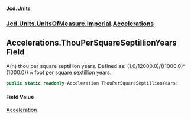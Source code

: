 #### [Jcd.Units](index.md 'index')
### [Jcd.Units.UnitsOfMeasure.Imperial](Jcd.Units.UnitsOfMeasure.Imperial.md 'Jcd.Units.UnitsOfMeasure.Imperial').[Accelerations](Accelerations.md 'Jcd.Units.UnitsOfMeasure.Imperial.Accelerations')

## Accelerations.ThouPerSquareSeptillionYears Field

A(n) thou per square septillion years. Defined as: (1.0/12000.0)/((1000.0)*(1000.0)) × foot per square sextillion years.

```csharp
public static readonly Acceleration ThouPerSquareSeptillionYears;
```

#### Field Value
[Acceleration](Acceleration.md 'Jcd.Units.UnitTypes.Acceleration')